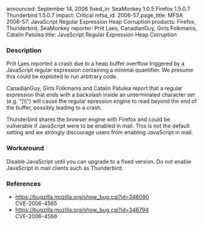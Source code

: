 announced: September 14, 2006
fixed_in: SeaMonkey 1.0.5
          Firefox 1.5.0.7
          Thunderbird 1.5.0.7
impact: Critical
mfsa_id: 2006-57
page_title: MFSA 2006-57: JavaScript Regular Expression Heap Corruption
products: Firefox, Thunderbird, SeaMonkey
reporter: Priit Laes, CanadianGuy, Girts Folkmanis, Catalin Patulea
title: JavaScript Regular Expression Heap Corruption

<h3>Description</h3>

<p>Priit Laes reported a crash due to a heap buffer overflow triggered
by a JavaScript regular expression containing
a minimal quantifier. We presume this could be exploited to run
arbitrary code.</p>

<p>CanadianGuy, Girts Folkmanis and Catalin Patulea report that a regular
expression that ends with a backslash inside an unterminated
character set (e.g. "[\\") will cause the regular epression engine
to read beyond the end of the buffer, possibly leading to a crash.</p>

<p class="note">Thunderbird shares the browser engine with Firefox
and could be vulnerable if JavaScript were to be enabled in mail. This is not
the default setting and we strongly discourage users from enabling
JavaScript in mail.</p>

<h3>Workaround</h3>

<p>Disable JavaScript until you can upgrade to a fixed version. Do not enable
JavaScript in mail clients such as Thunderbird.</p>

<h3>References</h3>

<ul>
<li><a href="https://bugzilla.mozilla.org/show_bug.cgi?id=346090">
https://bugzilla.mozilla.org/show_bug.cgi?id=346090</a><br/>
CVE-2006-4565</li>
<li><a href="https://bugzilla.mozilla.org/show_bug.cgi?id=346794">
https://bugzilla.mozilla.org/show_bug.cgi?id=346794</a><br/>
CVE-2006-4566</li>
</ul>



